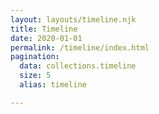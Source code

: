 ```yaml
---
layout: layouts/timeline.njk
title: Timeline
date: 2020-01-01
permalink: /timeline/index.html
pagination:
  data: collections.timeline
  size: 5
  alias: timeline

---
```

